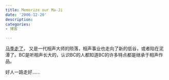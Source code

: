 ```yaml
---
title: Memorize our Ma-Ji
date: '2006-12-20'
description:
categories:
- 博客

---
```

[马季走了](http://www.ln.xinhuanet.com/xwzx/2006-12/20/content_8834901.htm)， 又是一代相声大师的陨落，相声事业也走向了新的低谷，或者陷在泥潭了。BC是听相声长大的，认识BC的人都知道BC的许多特点都是继承于相声作品。

好人一路走好……